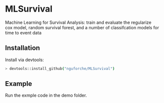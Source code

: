# MLSurvival
Machine Learning for Survival Analysis: train and evaluate the regularize cox model, random survival forest, and a number of classifcation models for time to event data 

## Installation 
Install via devtools: 

```sh
> devtools::install_github("nguforche/MLSurvival")
```

## Example  
Run the exmple code in the demo folder. 



